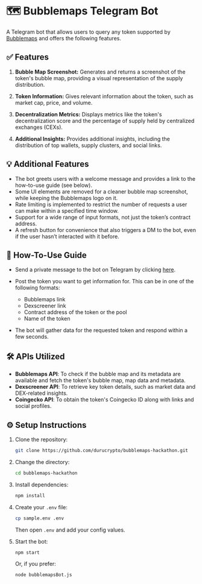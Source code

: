 # 🗺️ Bubblemaps Telegram Bot

A Telegram bot that allows users to query any token supported by [Bubblemaps](https://www.bubblemaps.io) and offers the following features.

## ✅ Features

1. **Bubble Map Screenshot:**
   Generates and returns a screenshot of the token's bubble map, providing a visual representation of the supply distribution.

2. **Token Information:**
   Gives relevant information about the token, such as market cap, price, and volume.

3. **Decentralization Metrics:**
   Displays metrics like the token's decentralization score and the percentage of supply held by centralized exchanges (CEXs).

4. **Additional Insights:**
   Provides additional insights, including the distribution of top wallets, supply clusters, and social links.

## 💡 Additional Features

- The bot greets users with a welcome message and provides a link to the how-to-use guide (see below).
- Some UI elements are removed for a cleaner bubble map screenshot, while keeping the Bubblemaps logo on it.
- Rate limiting is implemented to restrict the number of requests a user can make within a specified time window.
- Support for a wide range of input formats, not just the token’s contract address.
- A refresh button for convenience that also triggers a DM to the bot, even if the user hasn’t interacted with it before.

## 📘 How-To-Use Guide

- Send a private message to the bot on Telegram by clicking [here](https://t.me/Bubblemaps_Hackathon_Bot).
- Post the token you want to get information for. This can be in one of the following formats:
  - Bubblemaps link
  - Dexscreener link  
  - Contract address of the token or the pool
  - Name of the token

- The bot will gather data for the requested token and respond within a few seconds.

## 🛠️ APIs Utilized

- **Bubblemaps API**: To check if the bubble map and its metadata are available and fetch the token's bubble map, map data and metadata.
- **Dexscreener API**: To retrieve key token details, such as market data and DEX-related insights.
- **Coingecko API**: To obtain the token's Coingecko ID along with links and social profiles.

## ⚙️ Setup Instructions

1. Clone the repository:

    ```bash
    git clone https://github.com/durucrypto/bubblemaps-hackathon.git
    ```

2. Change the directory:

    ```bash
    cd bubblemaps-hackathon
    ```

3. Install dependencies:

    ```bash
    npm install
    ```

4. Create your `.env` file:

    ```bash
    cp sample.env .env
    ```

    Then open `.env` and add your config values.

5. Start the bot:

    ```bash
    npm start
    ```

    Or, if you prefer:

    ```bash
    node bubblemapsBot.js
    ```
